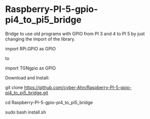 # Raspberry-PI-5-gpio-pi4_to_pi5_bridge
Bridge to use old programs with GPIO from PI 3 and 4 to PI 5 by just changing the import of the library.

import RPi.GPIO as GPIO

to

import TGNgpio as GPIO

Download and Install:

git clone https://github.com/cyber-Ahn/Raspberry-PI-5-gpio-pi4_to_pi5_bridge.git

cd Raspberry-PI-5-gpio-pi4_to_pi5_bridge

sudo bash install.sh
